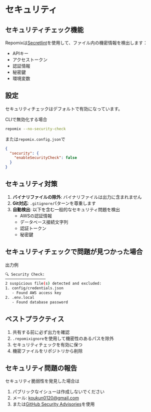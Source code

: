 # セキュリティ

## セキュリティチェック機能

Repomixは[Secretlint](https://github.com/secretlint/secretlint)を使用して、ファイル内の機密情報を検出します：
- APIキー
- アクセストークン
- 認証情報
- 秘密鍵
- 環境変数

## 設定

セキュリティチェックはデフォルトで有効になっています。

CLIで無効化する場合
```bash
repomix --no-security-check
```

または`repomix.config.json`で
```json
{
  "security": {
    "enableSecurityCheck": false
  }
}
```

## セキュリティ対策

1. **バイナリファイルの除外**: バイナリファイルは出力に含まれません
2. **Git対応**: `.gitignore`パターンを尊重します
3. **自動検出**: 以下を含む一般的なセキュリティ問題を検出
    - AWSの認証情報
    - データベース接続文字列
    - 認証トークン
    - 秘密鍵

## セキュリティチェックで問題が見つかった場合

出力例
```bash
🔍 Security Check:
──────────────────
2 suspicious file(s) detected and excluded:
1. config/credentials.json
   - Found AWS access key
2. .env.local
   - Found database password
```

## ベストプラクティス

1. 共有する前に必ず出力を確認
2. `.repomixignore`を使用して機密性のあるパスを除外
3. セキュリティチェックを有効に保つ
4. 機密ファイルをリポジトリから削除

## セキュリティ問題の報告

セキュリティ脆弱性を発見した場合は
1. パブリックなイシューは作成しないでください
2. メール: koukun0120@gmail.com
3. または[GitHub Security Advisories](https://github.com/yamadashy/repomix/security/advisories/new)を使用
